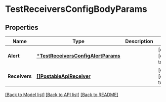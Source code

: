# TestReceiversConfigBodyParams

## Properties
Name | Type | Description | Notes
------------ | ------------- | ------------- | -------------
**Alert** | [***TestReceiversConfigAlertParams**](TestReceiversConfigAlertParams.md) |  | [optional] [default to null]
**Receivers** | [**[]PostableApiReceiver**](PostableApiReceiver.md) |  | [optional] [default to null]

[[Back to Model list]](../README.md#documentation-for-models) [[Back to API list]](../README.md#documentation-for-api-endpoints) [[Back to README]](../README.md)


